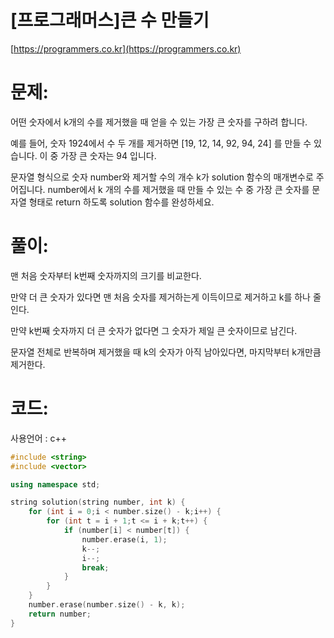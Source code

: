 # [프로그래머스]큰 수 만들기

[https://programmers.co.kr](https://programmers.co.kr)

# 문제:

어떤 숫자에서 k개의 수를 제거했을 때 얻을 수 있는 가장 큰 숫자를 구하려 합니다.



예를 들어, 숫자 1924에서 수 두 개를 제거하면 [19, 12, 14, 92, 94, 24] 를 만들 수 있습니다. 이 중 가장 큰 숫자는 94 입니다.



문자열 형식으로 숫자 number와 제거할 수의 개수 k가 solution 함수의 매개변수로 주어집니다. number에서 k 개의 수를 제거했을 때 만들 수 있는 수 중 가장 큰 숫자를 문자열 형태로 return 하도록 solution 함수를 완성하세요.



# **풀이:**
맨 처음 숫자부터 k번째 숫자까지의 크기를 비교한다.

만약 더 큰 숫자가 있다면 맨 처음 숫자를 제거하는게 이득이므로 제거하고 k를 하나 줄인다.

만약 k번째 숫자까지 더 큰 숫자가 없다면 그 숫자가 제일 큰 숫자이므로 남긴다.

문자열 전체로 반복하며 제거했을 때 k의 숫자가 아직 남아있다면, 마지막부터 k개만큼 제거한다.

 

# **코드:**
사용언어 : c++
```c++
#include <string>
#include <vector>

using namespace std;

string solution(string number, int k) {
    for (int i = 0;i < number.size() - k;i++) {
		for (int t = i + 1;t <= i + k;t++) {
			if (number[i] < number[t]) {
				number.erase(i, 1);
				k--;
				i--;
                break;
			}
		}
	}
	number.erase(number.size() - k, k);
    return number;
}
```

